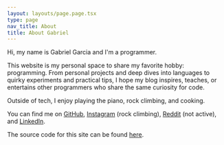 ```yaml
---
layout: layouts/page.page.tsx
type: page
nav_title: About
title: About Gabriel
---
```


Hi, my name is Gabriel Garcia and I'm a programmer.

This website is my personal space to share my favorite hobby: programming. From
personal projects and deep dives into languages to quirky experiments and
practical tips, I hope my blog inspires, teaches, or entertains other
programmers who share the same curiosity for code.

Outside of tech, I enjoy playing the piano, rock climbing, and cooking.

You can find me on [GitHub](https://github.com/garciat),
[Instagram](https://www.instagram.com/garciat.climbs/) (rock climbing),
[Reddit](https://www.reddit.com/user/garciat/) (not active), and
[LinkedIn](https://www.linkedin.com/in/ggarciat/).

The source code for this site can be found
[here](https://github.com/garciat/garciat.github.io).
